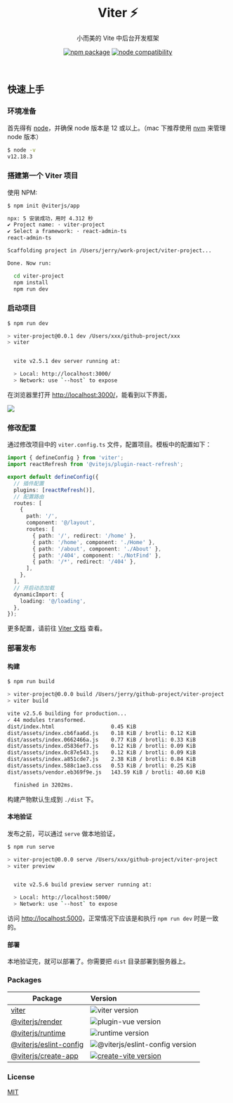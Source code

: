<h1 align="center">Viter ⚡</h1>
<p align="center">小而美的 Vite 中后台开发框架</p>
<p align="center">
  <a href="https://npmjs.com/package/viter"><img src="https://img.shields.io/npm/v/viter.svg" alt="npm package"></a>
  <a href="https://nodejs.org/en/about/releases/"><img src="https://img.shields.io/node/v/vite.svg" alt="node compatibility"></a>
  
</p>
<br/>

## 快速上手

### 环境准备

首先得有 [node](https://nodejs.org/en/)，并确保 node 版本是 12 或以上。（mac 下推荐使用 [nvm](https://github.com/creationix/nvm) 来管理 node 版本）

```bash
$ node -v
v12.18.3
```

### 搭建第一个 Viter 项目

使用 NPM:

```bash
$ npm init @viterjs/app

npx: 5 安装成功，用时 4.312 秒
✔ Project name: · viter-project
✔ Select a framework: · react-admin-ts
react-admin-ts

Scaffolding project in /Users/jerry/work-project/viter-project...

Done. Now run:

  cd viter-project
  npm install
  npm run dev

```

### 启动项目

```bash
$ npm run dev

> viter-project@0.0.1 dev /Users/xxx/github-project/xxx
> viter


  vite v2.5.1 dev server running at:

  > Local: http://localhost:3000/
  > Network: use `--host` to expose

```

在浏览器里打开 [http://localhost:3000/](http://localhost:3000/)，能看到以下界面，

![](https://img.alicdn.com/imgextra/i3/O1CN01rRPHKg29KUe8p3EcB_!!6000000008049-0-tps-1284-680.jpg)

### 修改配置

通过修改项目中的 `viter.config.ts` 文件，配置项目。模板中的配置如下：

```ts
import { defineConfig } from 'viter';
import reactRefresh from '@vitejs/plugin-react-refresh';

export default defineConfig({
  // 插件配置
  plugins: [reactRefresh()],
  // 配置路由
  routes: [
    {
      path: '/',
      component: '@/layout',
      routes: [
        { path: '/', redirect: '/home' },
        { path: '/home', component: './Home' },
        { path: '/about', component: './About' },
        { path: '/404', component: './NotFind' },
        { path: '/*', redirect: '/404' },
      ],
    },
  ],
  // 开启动态加载
  dynamicImport: {
    loading: '@/loading',
  },
});
```

更多配置，请前往 [Viter 文档](https://viterjs.github.io/) 查看。

### 部署发布

#### 构建

```bash
$ npm run build

> viter-project@0.0.0 build /Users/jerry/github-project/viter-project
> viter build

vite v2.5.6 building for production...
✓ 44 modules transformed.
dist/index.html                  0.45 KiB
dist/assets/index.cb6faa6d.js    0.18 KiB / brotli: 0.12 KiB
dist/assets/index.0662466a.js    0.77 KiB / brotli: 0.33 KiB
dist/assets/index.d5836ef7.js    0.12 KiB / brotli: 0.09 KiB
dist/assets/index.0c87e543.js    0.12 KiB / brotli: 0.09 KiB
dist/assets/index.a851cde7.js    2.38 KiB / brotli: 0.84 KiB
dist/assets/index.588c1ae3.css   0.53 KiB / brotli: 0.25 KiB
dist/assets/vendor.eb369f9e.js   143.59 KiB / brotli: 40.60 KiB

  finished in 3202ms.
```

构建产物默认生成到 `./dist` 下。

#### 本地验证

发布之前，可以通过 `serve` 做本地验证，

```bash
$ npm run serve

> viter-project@0.0.0 serve /Users/xxx/github-project/viter-project
> viter preview


  vite v2.5.6 build preview server running at:

  > Local: http://localhost:5000/
  > Network: use `--host` to expose

```

访问 [http://localhost:5000](http://localhost:5000)，正常情况下应该是和执行 `npm run dev` 时是一致的。

#### 部署

本地验证完，就可以部署了。你需要把 `dist` 目录部署到服务器上。

### Packages

| Package                                                | Version                                                                                                                     |
| ------------------------------------------------------ | :-------------------------------------------------------------------------------------------------------------------------- |
| [viter](packages/viter)                                | ![viter version](https://img.shields.io/npm/v/viter.svg?label=%20)                                                          |
| [@viterjs/render](packages/renderer)                   | ![plugin-vue version](https://img.shields.io/npm/v/@viterjs/renderer.svg?label=%20)                                         |
| [@viterjs/runtime](packages/runtime)                   | ![runtime version](https://img.shields.io/npm/v/@viterjs/runtime.svg?label=%20)                                             |
| [@viterjs/eslint-config](packages/eslint-config-viter) | ![@viterjs/eslint-config version](https://img.shields.io/npm/v/@viterjs/eslint-config.svg?label=%20)                        |
| [@viterjs/create-app](packages/create-app)             | [![create-vite version](https://img.shields.io/npm/v/@viterjs/create-app.svg?label=%20)](packages/create-vite/CHANGELOG.md) |

### License

[MIT](https://github.com/ykfe/viter/blob/main/LICENSE)
